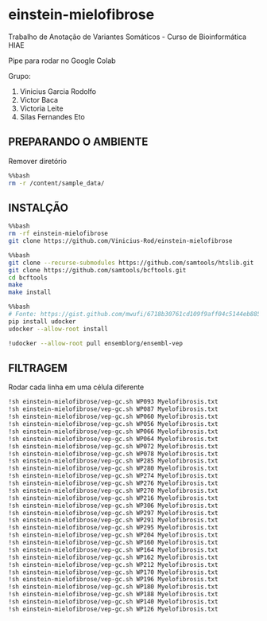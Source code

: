 # einstein-mielofibrose
Trabalho de Anotação de Variantes Somáticos - Curso de Bioinformática HIAE

Pipe para rodar no Google Colab


Grupo:
1.   Vinicius Garcia Rodolfo
2.   Victor Baca
3.   Victoria Leite
4.   Silas Fernandes Eto


## PREPARANDO O AMBIENTE

Remover diretório 

```bash
%%bash
rm -r /content/sample_data/
```

## INSTALÇÃO

```bash
%%bash
rm -rf einstein-mielofibrose
git clone https://github.com/Vinicius-Rod/einstein-mielofibrose
```

```bash
%%bash
git clone --recurse-submodules https://github.com/samtools/htslib.git
git clone https://github.com/samtools/bcftools.git
cd bcftools
make
make install
```

```bash
%%bash
# Fonte: https://gist.github.com/mwufi/6718b30761cd109f9aff04c5144eb885
pip install udocker
udocker --allow-root install
```

```bash
!udocker --allow-root pull ensemblorg/ensembl-vep
```

## FILTRAGEM

Rodar cada linha em uma célula diferente

```bash
!sh einstein-mielofibrose/vep-gc.sh WP093 Myelofibrosis.txt
!sh einstein-mielofibrose/vep-gc.sh WP087 Myelofibrosis.txt
!sh einstein-mielofibrose/vep-gc.sh WP060 Myelofibrosis.txt
!sh einstein-mielofibrose/vep-gc.sh WP056 Myelofibrosis.txt
!sh einstein-mielofibrose/vep-gc.sh WP066 Myelofibrosis.txt
!sh einstein-mielofibrose/vep-gc.sh WP064 Myelofibrosis.txt
!sh einstein-mielofibrose/vep-gc.sh WP072 Myelofibrosis.txt
!sh einstein-mielofibrose/vep-gc.sh WP078 Myelofibrosis.txt
!sh einstein-mielofibrose/vep-gc.sh WP285 Myelofibrosis.txt
!sh einstein-mielofibrose/vep-gc.sh WP280 Myelofibrosis.txt
!sh einstein-mielofibrose/vep-gc.sh WP274 Myelofibrosis.txt
!sh einstein-mielofibrose/vep-gc.sh WP276 Myelofibrosis.txt
!sh einstein-mielofibrose/vep-gc.sh WP270 Myelofibrosis.txt
!sh einstein-mielofibrose/vep-gc.sh WP216 Myelofibrosis.txt
!sh einstein-mielofibrose/vep-gc.sh WP306 Myelofibrosis.txt
!sh einstein-mielofibrose/vep-gc.sh WP297 Myelofibrosis.txt
!sh einstein-mielofibrose/vep-gc.sh WP291 Myelofibrosis.txt
!sh einstein-mielofibrose/vep-gc.sh WP295 Myelofibrosis.txt
!sh einstein-mielofibrose/vep-gc.sh WP204 Myelofibrosis.txt
!sh einstein-mielofibrose/vep-gc.sh WP160 Myelofibrosis.txt
!sh einstein-mielofibrose/vep-gc.sh WP164 Myelofibrosis.txt
!sh einstein-mielofibrose/vep-gc.sh WP162 Myelofibrosis.txt
!sh einstein-mielofibrose/vep-gc.sh WP212 Myelofibrosis.txt
!sh einstein-mielofibrose/vep-gc.sh WP170 Myelofibrosis.txt
!sh einstein-mielofibrose/vep-gc.sh WP196 Myelofibrosis.txt
!sh einstein-mielofibrose/vep-gc.sh WP180 Myelofibrosis.txt
!sh einstein-mielofibrose/vep-gc.sh WP188 Myelofibrosis.txt
!sh einstein-mielofibrose/vep-gc.sh WP140 Myelofibrosis.txt
!sh einstein-mielofibrose/vep-gc.sh WP126 Myelofibrosis.txt
```
